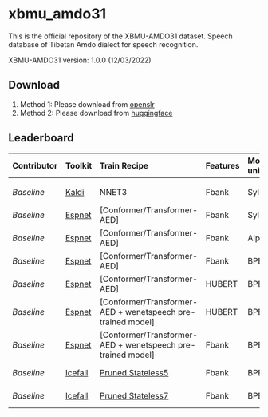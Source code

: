 # xbmu_amdo31
This is the official repository of the XBMU-AMDO31 dataset. 
Speech database of Tibetan Amdo dialect for speech recognition.

XBMU-AMDO31 version: 1.0.0 (12/03/2022)

## Download
1. Method 1: Please download from [openslr](http://www.openslr.org/133/)
2. Method 2: Please download from [huggingface](https://huggingface.co/datasets/syzym/xbmu_amdo31)

## Leaderboard

| **Contributor**| **Toolkit**       | **Train Recipe**     | **Features**     | **Modeling unit** | **Inference**     |**Dev/Test WER**    |
|:---------------|:------------------|:------------------|:------------------|:------------------|:------------------|:------------------:|
||||| 
| <em>Baseline</em>    | [Kaldi](https://github.com/kaldi-asr/kaldi) | NNET3 | Fbank | Syllables| <u>model</u> <u>example</u> | 17.71 / 15.29 |
| <em>Baseline</em>    | [Espnet](https://github.com/espnet/espnet) | [Conformer/Transformer-AED] | Fbank | Syllables | <u>model</u> <u>example</u> | 14.80 / 13.80 |
| <em>Baseline</em>    | [Espnet](https://github.com/espnet/espnet) | [Conformer/Transformer-AED] | Fbank | Alphabet  | <u>model</u> <u>example</u> | 18.00 / 16.30 |
| <em>Baseline</em>    | [Espnet](https://github.com/espnet/espnet) | [Conformer/Transformer-AED] | Fbank | BPE500    | <u>model</u> <u>example</u> | 10.60 / 10.10 |
| <em>Baseline</em>    | [Espnet](https://github.com/espnet/espnet) | [Conformer/Transformer-AED] | HUBERT| BPE500    | <u>model</u> <u>example</u> | 9.80 / 9.10 |
| <em>Baseline</em>    | [Espnet](https://github.com/espnet/espnet) | [Conformer/Transformer-AED + wenetspeech pre-trained model] |HUBERT| BPE500    | <u>model</u> <u>example</u> | 9.90 / 9.60 |
| <em>Baseline</em>    | [Espnet](https://github.com/espnet/espnet) | [Conformer/Transformer-AED + wenetspeech pre-trained model] | Fbank| BPE500    | <u>model</u> <u>example</u> | 9.30 / 8.90 |
| <em>Baseline</em>    | [Icefall](https://github.com/k2-fsa/icefall) |  [Pruned Stateless5](https://github.com/k2-fsa/icefall/pull/706) | Fbank | BPE500 | [model](https://huggingface.co/syzym/icefall-asr-xbmu-amdo31-pruned-transducer-stateless5-2022-11-29) | 11.24 / 10.57 |
| <em>Baseline</em>    | [Icefall](https://github.com/k2-fsa/icefall) |  [Pruned Stateless7](https://github.com/k2-fsa/icefall/pull/706) | Fbank | BPE500 | [model](https://huggingface.co/syzym/icefall-asr-xbmu-amdo31-pruned-transducer-stateless7-2022-12-02) | 10.12 / 9.70 |
